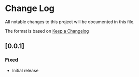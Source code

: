 # Change Log

All notable changes to this project will be documented in this file.

The format is based on [Keep a Changelog](http://keepachangelog.com/)

## [0.0.1]
### Fixed

- Initial release
